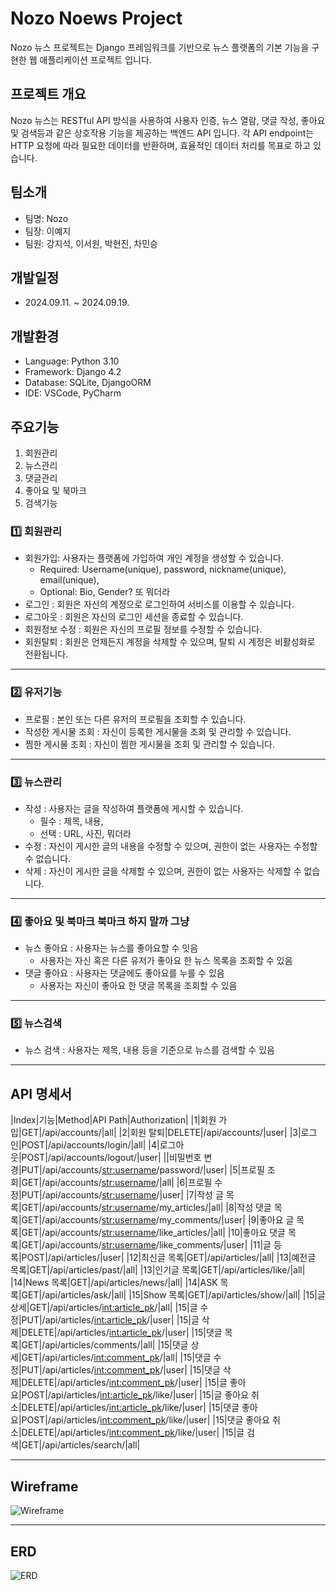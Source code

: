 # Nozo Noews Project
Nozo 뉴스 프로젝트는 Django 프레임워크를 기반으로 뉴스 플랫폼의 기본 기능을 구현한 웹 애플리케이션 프로젝트 입니다.

## 프로젝트 개요
Nozo 뉴스는 RESTful API 방식을 사용하여 사용자 인증, 뉴스 열람, 댓글 작성, 좋아요 및 검색등과 같은 상호작용 기능을 제공하는 백엔드 API 입니다. 각 API endpoint는 HTTP 요청에 따라 필요한 데이터를 반환하며, 효율적인 데이터 처리를 목표로 하고 있습니다.

## 팀소개
- 팀명: Nozo
- 팀장: 이예지
- 팀원: 강지석, 이서원, 박현진, 차민승

## 개발일정
- 2024.09.11. ~ 2024.09.19.

## 개발환경
- Language: Python 3.10
- Framework: Django 4.2
- Database: SQLite, DjangoORM
- IDE: VSCode, PyCharm

## 주요기능
1. 회원관리
2. 뉴스관리
3. 댓글관리
4. 좋아요 및 북마크
5. 검색기능

### 1️⃣ 회원관리
- 회원가입: 사용자는 플랫폼에 가입하여 개인 계정을 생성할 수 있습니다.
  - Required: Username(unique), password, nickname(unique), email(unique),
  - Optional: Bio, Gender? 또 뭐더라
- 로그인 : 회원은 자신의 계정으로 로그인하여 서비스를 이용할 수 있습니다.
- 로그아웃 : 회원은 자신의 로그인 세션을 종료할 수 있습니다.
- 회원정보 수정 : 회원은 자신의 프로필 정보를 수정할 수 있습니다.
- 회원탈퇴 : 회원은 언제든지 계정을 삭제할 수 있으며, 탈퇴 시 계정은 비활성화로 전환됩니다.

- ------

 ###  2️⃣ 유저기능
  - 프로필 : 본인 또는 다른 유저의 프로필을 조회할 수 있습니다.
  - 작성한 게시물 조회 : 자신이 등록한 게시물을 조회 및 관리할 수 있습니다.
  - 찜한 게시물 조회 : 자신이 찜한 게시물을 조회 및 관리할 수 있습니다.

------

###  3️⃣ 뉴스관리
  - 작성 : 사용자는 글을 작성하여 플랫폼에 게시할 수 있습니다.
    - 필수 : 제목, 내용, 
    - 선택 : URL, 사진, 뭐더라
  - 수정 : 자신이 게시한 글의 내용을 수정할 수 있으며, 권한이 없는 사용자는 수정할 수 없습니다.
  - 삭제 : 자신이 게시한 글을 삭제할 수 있으며, 권한이 없는 사용자는 삭제할 수 없습니다.

------

###  4️⃣ 좋아요 및 북마크 북마크 하지 말까 그냥
  - 뉴스 좋아요 : 사용자는 뉴스를 좋아요할 수 잇음
    - 사용자는 자신 혹은 다른 유저가 좋아요 한 뉴스 목록을 조회할 수 있음
  - 댓글 좋아요 : 사용자는 댓글에도 좋아요를 누를 수 있음
    - 사용자는 자신이 좋아요 한 댓글 목록을 조회할 수 있음

------

###  5️⃣ 뉴스검색
  - 뉴스 검색 : 사용자는 제목, 내용 등을 기준으로 뉴스를 검색할 수 있음

------

##  API 명세서
|Index|기능|Method|API Path|Authorization|
|1|회원 가입|GET|/api/accounts/|all|
|2|회원 탈퇴|DELETE|/api/accounts/|user|
|3|로그인|POST|/api/accounts/login/|all|
|4|로그아웃|POST|/api/accounts/logout/|user|
||비밀번호 변경|PUT|/api/accounts/<str:username>/password/|user|
|5|프로필 조회|GET|/api/accounts/<str:username>/|all|
|6|프로필 수정|PUT|/api/accounts/<str:username>/|user|
|7|작성 글 목록|GET|/api/accounts/<str:username>/my_articles/|all|
|8|작성 댓글 목록|GET|/api/accounts/<str:username>/my_comments/|user|
|9|좋아요 글 목록|GET|/api/accounts/<str:username>/like_articles/|all|
|10|좋아요 댓글 목록|GET|/api/accounts/<str:username>/like_comments/|user|
|11|글 등록|POST|/api/articles/|user|
|12|최신글 목록|GET|/api/articles/|all|
|13|예전글 목록|GET|/api/articles/past/|all|
|13|인기글 목록|GET|/api/articles/like/|all|
|14|News 목록|GET|/api/articles/news/|all|
|14|ASK 목록|GET|/api/articles/ask/|all|
|15|Show 목록|GET|/api/articles/show/|all|
|15|글 상세|GET|/api/articles/<int:article_pk>/|all|
|15|글 수정|PUT|/api/articles/<int:article_pk>/|user|
|15|글 삭제|DELETE|/api/articles/<int:article_pk>/|user|
|15|댓글 목록|GET|/api/articles/comments/|all|
|15|댓글 상세|GET|/api/articles/<int:comment_pk>/|all|
|15|댓글 수정|PUT|/api/articles/<int:comment_pk>/|user|
|15|댓글 삭제|DELETE|/api/articles/<int:comment_pk>/|user|
|15|글 좋아요|POST|/api/articles/<int:article_pk>/like/|user|
|15|글 좋아요 취소|DELETE|/api/articles/<int:article_pk>/like/|user|
|15|댓글 좋아요|POST|/api/articles/<int:comment_pk>/like/|user|
|15|댓글 좋아요 취소|DELETE|/api/articles/<int:comment_pk>/like/|user|
|15|글 검색|GET|/api/articles/search/|all|

------

## Wireframe

![Wireframe](https://github.com/user-attachments/assets/700d5306-2745-4eb6-b1ae-4bc477ec81e4)

------

## ERD

![ERD](https://github.com/user-attachments/assets/dfcde3fa-7be7-4c8e-8f6d-bea71f799900)
